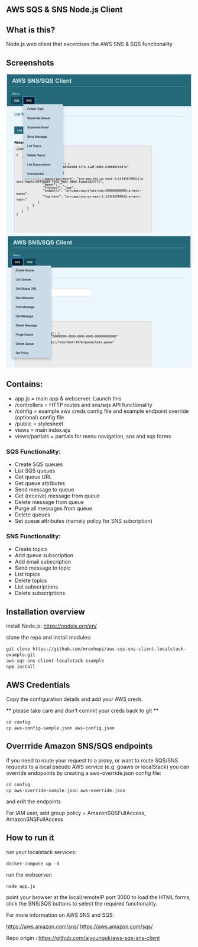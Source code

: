 ## AWS SQS & SNS Node.js Client 

## What is this?
Node.js web client that excercises the AWS SNS & SQS functionality

## Screenshots
![Alt text](/screenshots/snsmenu.png?raw=true)
![Alt text](/screenshots/sqsmenu.png?raw=true)

## Contains:
- app.js = main app & webserver. Launch this
- /controllers = HTTP routes and sns/sqs API functionality 
- /config = example aws creds config file and example endpoint override (optional) config file
- /public = stylesheet
- views = main index.ejs
- views/partials = partials for menu navigation, sns and sqs forms 

### SQS Functionality:
- Create SQS queues
- List SQS queues
- Get queue URL
- Get queue attributes
- Send message to queue
- Get (receive) message from queue
- Delete message from queue
- Purge all messages from queue
- Delete queues
- Set queue attributes (namely policy for SNS subcription)

### SNS Functionality:
- Create topics
- Add queue subscription
- Add email subscription
- Send message to topic
- List topics
- Delete topics
- List subscriptions
- Delete subscriptions



## Installation overview
install Node.js: https://nodejs.org/en/


clone the repo and install modules:

```
git clone https://github.com/mrexhepi/aws-sqs-sns-client-localstack-example.git
aws-sqs-sns-client-localstack-example
npm install
```

## AWS Credentials
Copy the configuration details and add your AWS creds.

** please take care and don't commit your creds back to git **
```
cd config
cp aws-config-sample.json aws-config.json
```

## Overrride Amazon SNS/SQS endpoints

If you need to route your request to a proxy, or want to route SQS/SNS requests to a local pseudo AWS service (e.g. goaws or localStack) you can override endopoints by creating a aws-override.json config file:
```
cd config
cp aws-override-sample.json aws-override.json
```
and edit the endpoints


For IAM user, add group policy = AmazonSQSFullAccess, AmazonSNSFullAccess 

## How to run it
run your localstack services:
```
docker-compose up -d
```

run the webserver:

```
node app.js
```

point your browser at the local/remoteIP port 3000 to load the HTML forms, click the SNS/SQS buttons to select the required functionality.

For more information on AWS SNS and SQS:

https://aws.amazon.com/sns/
https://aws.amazon.com/sqs/




Repo origin : https://github.com/ajyounguk/aws-sqs-sns-client

